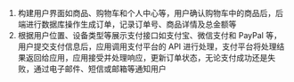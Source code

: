 1. 构建用户界面如商品、购物车和个人中心等，用户确认购物车中的商品后，后端进行数据库操作生成订单，记录订单号、商品详情及总金额等
2. 根据用户位置、设备类型等展示支付接口如支付宝、微信支付和 PayPal 等，用户提交支付信息后，应用调用支付平台的 API 进行处理，支付平台将处理结果返回给应用，应用接受并处理响应，更新订单状态，无论支付成功还是失败，通过电子邮件、短信或邮箱等通知用户
